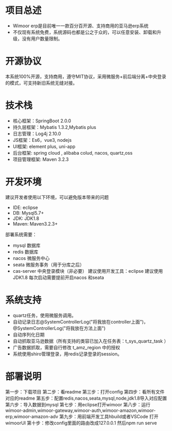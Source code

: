 项目总述
====
* Wimoor erp是目前唯一一款百分百开源、支持商用的亚马逊erp系统
* 不仅现有系统免费，系统源码也都是公之于众的，可以任意安装、卸载和升级，没有用户数量限制。

开源协议
====
本系统100%开源，支持商用，遵守MIT协议，采用微服务+前后端分离+中央登录的模式，可支持新旧系统无缝对接。

技术栈
====
* 核心框架：SpringBoot 2.0.0
* 持久层框架：Mybatis 1.3.2,Mybatis plus
* 日志管理：Log4j 2.10.0
* JS框架：Es6，vue3, nodejs
* UI框架: element plus, uni-app
* 后台框架: spring cloud , alibaba colud, nacos, quartz,oss
* 项目管理框架: Maven 3.2.3

开发环境
====
建议开发者使用以下环境，可以避免版本带来的问题

* IDE: eclipse
* DB: Mysql5.7+
* JDK: JDK1.8
* Maven: Maven3.2.3+

部署系统需要：
* mysql 数据库
* redis 数据库
* nacos 微服务中心
* seata 微服务事务（用于分库之后）
* cas-server 中央登录模块（非必要）
建议使用开发工具：eclipse
建议使用JDK1.8
每次启动需要提前开启nacos 和seata

系统支持
====
* quartz任务，使用微服务调用。
* 自动记录日志@SystemControllerLog("将我放在controller上面")，@SystemControllerLog("将我放在方法上面")
* 自动序列化日期
* 自动抓取亚马逊数据（所有支持的类容已加入在任务表：t_sys_quartz_task ）
* 广告数据抓取，需要自行修改 t_amz_region 中的授权
* 系统使用shiro管理登录，用redis记录登录的session。

部署说明
====
第一步：下载项目
第二步：看readme
第三步：打开config
第四步：看所有文件对应的readme
第五步：配置redis,nacos,seata,mysql,node,jdk1.8导入对应配置
第六步：导入数据到mysql
第七步：用eclipse打开wimoor
第八步：运行wimoor-admin,wimoor-gateway,wimoor-auth,wimoor-amazon,wimoor-erp,wimoor-amazon-adv
第九步：用前端开发工具hbuild或者VSCode 打开wimoorUI
第十步：修改config里面的路由改成127.0.0.1 然后npm run serve


